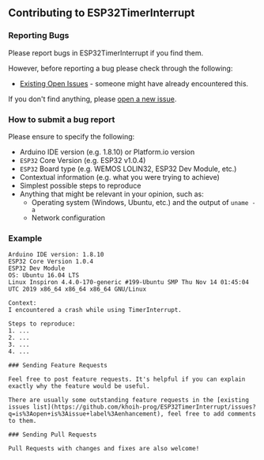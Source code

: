 ## Contributing to ESP32TimerInterrupt

### Reporting Bugs

Please report bugs in ESP32TimerInterrupt if you find them.

However, before reporting a bug please check through the following:

* [Existing Open Issues](https://github.com/khoih-prog/ESP32TimerInterrupt/issues) - someone might have already encountered this.

If you don't find anything, please [open a new issue](https://github.com/khoih-prog/ESP32TimerInterrupt/issues/new).

### How to submit a bug report

Please ensure to specify the following:

* Arduino IDE version (e.g. 1.8.10) or Platform.io version
* `ESP32` Core Version (e.g. ESP32 v1.0.4)
* `ESP32` Board type (e.g. WEMOS LOLIN32, ESP32 Dev Module, etc.)
* Contextual information (e.g. what you were trying to achieve)
* Simplest possible steps to reproduce
* Anything that might be relevant in your opinion, such as:
  * Operating system (Windows, Ubuntu, etc.) and the output of `uname -a`
  * Network configuration


### Example

```
Arduino IDE version: 1.8.10
ESP32 Core Version 1.0.4
ESP32 Dev Module
OS: Ubuntu 16.04 LTS
Linux Inspiron 4.4.0-170-generic #199-Ubuntu SMP Thu Nov 14 01:45:04 UTC 2019 x86_64 x86_64 x86_64 GNU/Linux

Context:
I encountered a crash while using TimerInterrupt.

Steps to reproduce:
1. ...
2. ...
3. ...
4. ...

### Sending Feature Requests

Feel free to post feature requests. It's helpful if you can explain exactly why the feature would be useful.

There are usually some outstanding feature requests in the [existing issues list](https://github.com/khoih-prog/ESP32TimerInterrupt/issues?q=is%3Aopen+is%3Aissue+label%3Aenhancement), feel free to add comments to them.

### Sending Pull Requests

Pull Requests with changes and fixes are also welcome!

